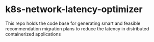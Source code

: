 # k8s-network-latency-optimizer
This repo holds the code base for generating smart and feasible recommendation migration plans to reduce the latency in distributed containerized applications
